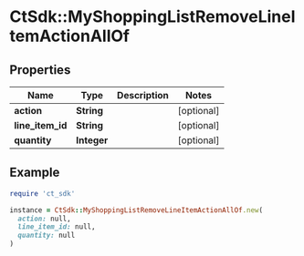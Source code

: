 # CtSdk::MyShoppingListRemoveLineItemActionAllOf

## Properties

| Name | Type | Description | Notes |
| ---- | ---- | ----------- | ----- |
| **action** | **String** |  | [optional] |
| **line_item_id** | **String** |  | [optional] |
| **quantity** | **Integer** |  | [optional] |

## Example

```ruby
require 'ct_sdk'

instance = CtSdk::MyShoppingListRemoveLineItemActionAllOf.new(
  action: null,
  line_item_id: null,
  quantity: null
)
```

